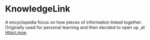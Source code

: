 # KnowledgeLink
A encyclopedia focus on how pieces of information linked together. Originally used for personal learning and then decided to open up ,at [Hitori.moe](hitori.moe).

